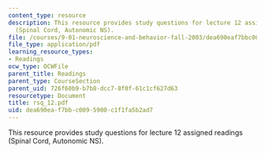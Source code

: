 ```yaml
---
content_type: resource
description: This resource provides study questions for lecture 12 assigned readings
  (Spinal Cord, Autonomic NS).
file: /courses/9-01-neuroscience-and-behavior-fall-2003/dea690eaf7bbc0095900c1f1fa5b2ad7_rsq_12.pdf
file_type: application/pdf
learning_resource_types:
- Readings
ocw_type: OCWFile
parent_title: Readings
parent_type: CourseSection
parent_uid: 726f60b9-b7b8-dcc7-8f0f-61c1cf627d63
resourcetype: Document
title: rsq_12.pdf
uid: dea690ea-f7bb-c009-5900-c1f1fa5b2ad7
---
```

This resource provides study questions for lecture 12 assigned readings (Spinal Cord, Autonomic NS).

